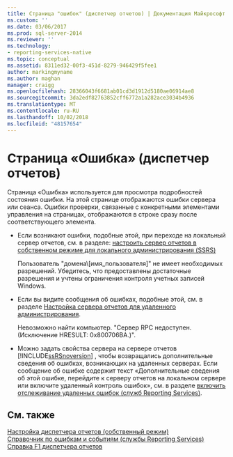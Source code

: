 ```yaml
---
title: Страница "ошибок" (диспетчер отчетов) | Документация Майкрософт
ms.custom: ''
ms.date: 03/06/2017
ms.prod: sql-server-2014
ms.reviewer: ''
ms.technology:
- reporting-services-native
ms.topic: conceptual
ms.assetid: 8311ed32-00f3-451d-8279-946429f5fee1
author: markingmyname
ms.author: maghan
manager: craigg
ms.openlocfilehash: 28366043f6681ab01cd3d1912d5180ae06914ae8
ms.sourcegitcommit: 3da2edf82763852cff6772a1a282ace3034b4936
ms.translationtype: MT
ms.contentlocale: ru-RU
ms.lasthandoff: 10/02/2018
ms.locfileid: "48157654"
---
```

# <a name="error-page-report-manager"></a>Страница «Ошибка» (диспетчер отчетов)
  Страница «Ошибка» используется для просмотра подробностей состояния ошибки. На этой странице отображаются ошибки сервера или сеанса. Ошибки проверки, связанные с конкретными элементами управления на страницах, отображаются в строке сразу после соответствующего элемента.  
  
-   Если возникают ошибки, подобные этой, при переходе на локальный сервер отчетов, см. в разделе: [настроить сервер отчетов в собственном режиме для локального администрирования &#40;SSRS&#41;](report-server/configure-a-native-mode-report-server-for-local-administration-ssrs.md)  
  
     Пользователь "домена\\[имя_пользователя]" не имеет необходимых разрешений. Убедитесь, что предоставлены достаточные разрешения и учтены ограничения контроля учетных записей Windows.  
  
-   Если вы видите сообщения об ошибках, подобные этой, см. в разделе [Настройка сервера отчетов для удаленного администрирования](report-server/configure-a-report-server-for-remote-administration.md).  
  
     Невозможно найти компьютер. "Сервер RPC недоступен. (Исключение HRESULT: 0x800706BA.)".  
  
-   Можно задать свойства сервера на сервере отчетов [!INCLUDE[ssRSnoversion](../includes/ssrsnoversion-md.md)] , чтобы возвращались дополнительные сведения об ошибках, возникающих на удаленных серверах. Если сообщение об ошибке содержит текст «Дополнительные сведения об этой ошибке, перейдите к серверу отчетов на локальном сервере или включите удаленный контроль ошибок», см. в разделе [включить отслеживание удаленных ошибок &#40;служб Reporting Services&#41;](report-server/enable-remote-errors-reporting-services.md).  
  
## <a name="see-also"></a>См. также  
 [Настройка диспетчера отчетов (собственный режим)](report-server/configure-web-portal.md)   
 [Справочник по ошибкам и событиям (службы Reporting Services)](troubleshooting/errors-and-events-reference-reporting-services.md)   
 [Справка F1 диспетчера отчетов](../../2014/reporting-services/report-manager-f1-help.md)  
  
  
